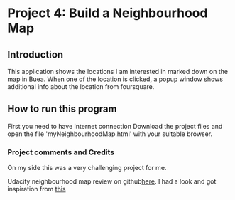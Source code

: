 # Project 4: Build a Neighbourhood Map

## Introduction
This application shows the locations I am interested in marked down on the map in Buea.
When one of the location is clicked, a popup window shows additional info about the location from foursquare.

## How to run this program
First you need to have internet connection
Download the project files and open the file 'myNeighbourhoodMap.html' with your suitable browser.

### Project comments and Credits
On my side this was a very challenging project for me.

Udacity neighbourhood map review on github[here](https://github.com/udacity/fend-office-hours/tree/master/Javascript%20Design%20Patterns/P5%20Project%20Overview).
I had a look and got inspiration from [this](http://jshanks24.github.io/Udacity-Neighborhood-Map)


